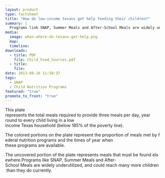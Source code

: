 ```yaml
---
layout: product
type: factsheet
title: "How do low-income texans get help feeding their children?"
summary: |
  Programs link SNAP, Summer Meals and After-School Meals are widely underutilized, and could reach many more children than they do currently.
media:
  image: when-where-do-texans-get-help.png
  map:
  timeline:
downloads: 
  - title: PDF
    file: Child_Food_Sources.pdf
  - title:
    file:
date: 2013-08-16 11:50:37
tags: 
  - SNAP
  - Child Nutrition Programs
featured: "true"
promote_to_front: "true"
---
```

This plate represents the total meals required to provide three meals per day, year round to every child living in a low income Texas household (below 185% of the poverty line). 

The colored portions on the plate represent the proportion of meals met by federal nutrition programs and the times of year when these programs are available. 

The uncovered portion of the plate represents meals that must be found elsewhere.Programs like SNAP, Summer Meals and After‐School Meals are widely underutilized, and could reach many more children than they do currently.

